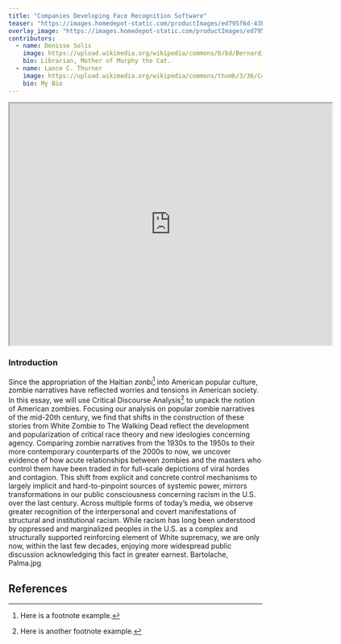 ```yaml
---
title: "Companies Developing Face Recognition Software"
teaser: "https://images.homedepot-static.com/productImages/ed795f6d-43b1-4c23-b0d0-5516fe8c8934/svn/defiant-fake-security-cameras-thd-iccd-64_1000.jpg"
overlay_image: "https://images.homedepot-static.com/productImages/ed795f6d-43b1-4c23-b0d0-5516fe8c8934/svn/defiant-fake-security-cameras-thd-iccd-64_1000.jpg"
contributors:
  - name: Denisse Solis
    image: https://upload.wikimedia.org/wikipedia/commons/b/bd/Bernardino_de_Sahagun.jpg
    bio: Librarian, Mother of Murphy the Cat.
  - name: Lance C. Thurner
    image: https://upload.wikimedia.org/wikipedia/commons/thumb/3/36/Codex_Duran%2C_page_1.jpg/800px-Codex_Duran%2C_page_1.jpg
    bio: My Bio
---
```


<iframe src="https://www.google.com/maps/d/u/0/embed?mid=1Vm6w4kMwICj621ZCF-wEnGTx49BZKxzm" width="640" height="480"></iframe>


### Introduction

Since the appropriation of the Haitian *zonbi*[^1] into American popular culture, zombie narratives have reflected worries and tensions in American society. In this essay, we will use Critical Discourse Analysis[^2] to unpack the notion of American zombies. Focusing our analysis on popular zombie narratives of the mid-20th century, we find that shifts in the construction of these stories from White Zombie to The Walking Dead reflect the development and popularization of critical race theory and new ideologies concerning agency. Comparing zombie narratives from the 1930s to the 1950s to their more contemporary counterparts of the 2000s to now, we uncover evidence of how acute relationships between zombies and the masters who control them have been traded in for full-scale depictions of viral hordes and contagion. This shift from explicit and concrete control mechanisms to largely implicit and hard-to-pinpoint sources of systemic power, mirrors transformations in our public consciousness concerning racism in the U.S. over the last century. Across multiple forms of today’s media, we observe greater recognition of the interpersonal and covert manifestations of structural and institutional racism. While racism has long been understood by oppressed and marginalized peoples in the U.S. as a complex and structurally supported reinforcing element of White supremacy, we are only now, within the last few decades, enjoying more widespread public discussion acknowledging this fact in greater earnest.
Bartolache, Palma.jpg
## References

[^1]: Here is a footnote example.
[^2]: Here is another footnote example.
